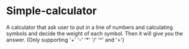 # Simple-calculator
A calculator that ask user to put in a line of numbers and calculating symbols and decide the weight of each symbol. Then it will give you the answer. (Only supporting '+' '-' '*' '/' '^' and '=')
